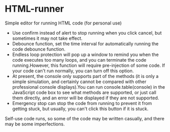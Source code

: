 # HTML-runner
Simple editor for running HTML code (for personal use)

- Use confirm instead of alert to stop running when you click cancel, but sometimes it may not take effect.
- Debounce function, set the time interval for automatically running the code debounce function.
- Endless loop protection will pop up a window to remind you when the code executes too many loops, and you can terminate the code running.However, this function will require pre-injection of some code. If your code can't run normally, you can turn off this option.
- At present, the console only supports part of the methods (it is only a simple simulation, and certainly cannot be compared with other professional console displays).You can run console.table(console) in the JavaScript code box to see what methods are supported, or just call them directly, and an error will be displayed if they are not supported.
- Emergency stop can stop the code from running to prevent it from getting stuck, but usually, you can't click this button if it is stuck.

Self-use code runs, so some of the code may be written casually, and there may be some imperfections.
